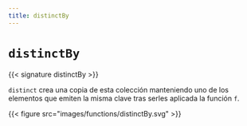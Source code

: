 ```yaml
---
title: distinctBy
---
```


# `distinctBy`

{{< signature distinctBy >}}

`distinct` crea una copia de esta colección manteniendo uno de los elementos que
emiten la misma clave tras serles aplicada la función `f`.

{{< figure src="images/functions/distinctBy.svg" >}}
